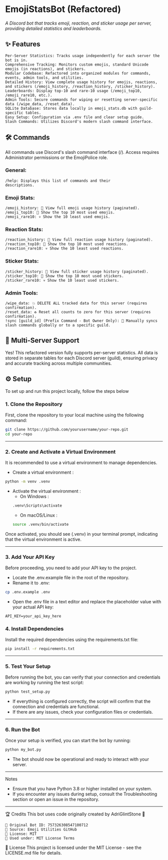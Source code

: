 # EmojiStatsBot (Refactored)
*A Discord bot that tracks emoji, reaction, and sticker usage per server, providing detailed statistics and leaderboards.*
## ✨ Features

    Per-Server Statistics: Tracks usage independently for each server the bot is in.
    Comprehensive Tracking: Monitors custom emojis, standard Unicode emojis (in reactions), and stickers.
    Modular Codebase: Refactored into organized modules for commands, events, admin tools, and utilities.
    Detailed History: View complete usage history for emojis, reactions, and stickers (/emoji_history, /reaction_history, /sticker_history).
    Leaderboards: Display top-10 and rare-10 usage (/emoji_top10, /emoji_rare10, etc.).
    Admin Tools: Secure commands for wiping or resetting server-specific data (/wipe_data, /reset_data).
    SQLite Database: Stores data locally in emoji_stats.db with guild-specific tables.
    Easy Setup: Configuration via .env file and clear setup guide.
    Slash Commands: Utilizes Discord's modern slash command interface.

## 🛠️ Commands
All commands use Discord's slash command interface (/). Access requires Administrator permissions or the EmojiPolice role.
### General:
    /help: Displays this list of commands and their 
    descriptions.

### Emoji Stats:

    /emoji_history: 📜 View full emoji usage history (paginated).
    /emoji_top10: 👑 Show the top 10 most used emojis.
    /emoji_rare10: 💀 Show the 10 least used emojis.

### Reaction Stats:

    /reaction_history: 📜 View full reaction usage history (paginated).
    /reaction_top10: 👑 Show the top 10 most used reactions.
    /reaction_rare10: 💀 Show the 10 least used reactions.

### Sticker Stats:

    /sticker_history: 📜 View full sticker usage history (paginated).
    /sticker_top10: 👑 Show the top 10 most used stickers.
    /sticker_rare10: 💀 Show the 10 least used stickers.

### Admin Tools:

    /wipe_data: 💥 DELETE ALL tracked data for this server (requires confirmation).
    /reset_data: ♻️ Reset all counts to zero for this server (requires confirmation).
    !sync [guild_id] (Prefix Command - Bot Owner Only): 🔄 Manually syncs slash commands globally or to a specific guild.

## 🚀 Multi-Server Support
Yes! This refactored version fully supports per-server statistics. All data is stored in separate tables for each Discord server (guild), ensuring privacy and accurate tracking across multiple communities.
## ⚙️ Setup
To set up and run this project locally, follow the steps below

### 1. Clone the Repository
First, clone the repository to your local machine using the following command:
```bash
git clone https://github.com/yourusername/your-repo.git
cd your-repo
```
___
### 2. Create and Activate a Virtual Environment
It is recommended to use a virtual environment to manage dependencies.

- Create a virtual environment :
```bash
python -m venv .venv
```
- Activate the virtual environment :
    - On Windows :
    ```bash
    .venv\Scripts\activate
    ```
    - On macOS/Linux :
    ```bash
    source .venv/bin/activate
    ```
Once activated, you should see (.venv) in your terminal prompt, indicating that the virtual environment is active.
___
### 3. Add Your API Key
Before proceeding, you need to add your API key to the project.

- Locate the .env.example file in the root of the repository.
- Rename it to .env:
```bash
cp .env.example .env
```
- Open the .env file in a text editor and replace the placeholder value with your actual API key:
```
API_KEY=your_api_key_here
```
### 4. Install Dependencies
Install the required dependencies using the requirements.txt file:

```bash
pip install -r requirements.txt
```
___
### 5. Test Your Setup
Before running the bot, you can verify that your connection and credentials are working by running the test script:

```bash
python test_setup.py
```
- If everything is configured correctly, the script will confirm that the connection and credentials are functional.
- If there are any issues, check your configuration files or credentials.
___
### 6. Run the Bot
Once your setup is verified, you can start the bot by running:

```bash
python my_bot.py
```
- The bot should now be operational and ready to interact with your server.
___
Notes
- Ensure that you have Python 3.8 or higher installed on your system.
- If you encounter any issues during setup, consult the Troubleshooting section or open an issue in the repository.
___

🏆 Credits
This bot uses code originally created by AdriGlintStone 💜

    🤖 Original Bot ID: 757326308547100712
    🔗 Source: Emoji Utilities GitHub
    📄 License: MIT
    👾 Used under: MIT License Terms

📄 License
This project is licensed under the MIT License - see the LICENSE.md file for details.